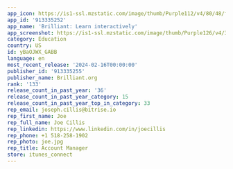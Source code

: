 ```yaml
---
app_icon: https://is1-ssl.mzstatic.com/image/thumb/Purple112/v4/80/48/f3/8048f360-99fd-60c8-98af-a2fe93cdb5ee/AppIcon-0-0-1x_U007emarketing-0-7-0-85-220.png/1024x1024bb.png
app_id: '913335252'
app_name: 'Brilliant: Learn interactively'
app_screenshot: https://is1-ssl.mzstatic.com/image/thumb/Purple126/v4/37/0d/56/370d56b8-da75-66ff-0fe0-55a44517d669/1e234faa-1ae8-438b-8fcf-5d73362d3abc_5.5_iPhone_01.png/1242x2208bb.png
category: Education
country: US
id: yBaOJWX_GABB
language: en
most_recent_release: '2024-02-16T00:00:00'
publisher_id: '913335255'
publisher_name: Brilliant.org
rank: '133'
release_count_in_past_year: '36'
release_count_in_past_year_category: 15
release_count_in_past_year_top_in_category: 33
rep_email: joseph.cillis@bitrise.io
rep_first_name: Joe
rep_full_name: Joe Cillis
rep_linkedin: https://www.linkedin.com/in/joecillis
rep_phone: +1 518-258-1902
rep_photo: joe.jpg
rep_title: Account Manager
store: itunes_connect
---
```

